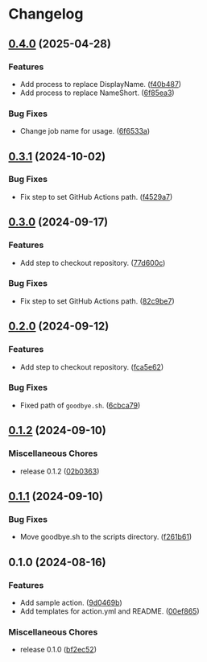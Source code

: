 # Changelog

## [0.4.0](https://github.com/ryohidaka/composite-action-template/compare/v0.3.1...v0.4.0) (2025-04-28)


### Features

* Add process to replace DisplayName. ([f40b487](https://github.com/ryohidaka/composite-action-template/commit/f40b4875bfc996c28cc9d2cfd3a1368cd845d304))
* Add process to replace NameShort. ([6f85ea3](https://github.com/ryohidaka/composite-action-template/commit/6f85ea34d7cafe50a0c1dc33783240dfb29129df))


### Bug Fixes

* Change job name for usage. ([6f6533a](https://github.com/ryohidaka/composite-action-template/commit/6f6533a6fab019b29085df7d79cd48bc2711d05a))

## [0.3.1](https://github.com/ryohidaka/composite-action-template/compare/v0.3.0...v0.3.1) (2024-10-02)


### Bug Fixes

* Fix step to set GitHub Actions path. ([f4529a7](https://github.com/ryohidaka/composite-action-template/commit/f4529a7546597b975ac827bb274923740ded0c8b))

## [0.3.0](https://github.com/ryohidaka/composite-action-template/compare/v0.2.0...v0.3.0) (2024-09-17)


### Features

* Add step to checkout repository. ([77d600c](https://github.com/ryohidaka/composite-action-template/commit/77d600cdc3a91d78f0377e6c77fa3f799e3485de))


### Bug Fixes

* Fix step to set GitHub Actions path. ([82c9be7](https://github.com/ryohidaka/composite-action-template/commit/82c9be79711509a5a824e0eea882e0c9d4958c03))

## [0.2.0](https://github.com/ryohidaka/composite-action-template/compare/v0.1.2...v0.2.0) (2024-09-12)


### Features

* Add step to checkout repository. ([fca5e62](https://github.com/ryohidaka/composite-action-template/commit/fca5e621b7d7a4d289a0de7a9c2c71b3fd84540e))


### Bug Fixes

* Fixed path of `goodbye.sh`. ([6cbca79](https://github.com/ryohidaka/composite-action-template/commit/6cbca7941ecd89842024ca7e30cfbd5dcde80043))

## [0.1.2](https://github.com/ryohidaka/composite-action-template/compare/v0.1.1...v0.1.2) (2024-09-10)


### Miscellaneous Chores

* release 0.1.2 ([02b0363](https://github.com/ryohidaka/composite-action-template/commit/02b0363a66cd49ee8f7fae7a351dafb335330470))

## [0.1.1](https://github.com/ryohidaka/composite-action-template/compare/v0.1.0...v0.1.1) (2024-09-10)


### Bug Fixes

* Move goodbye.sh to the scripts directory. ([f261b61](https://github.com/ryohidaka/composite-action-template/commit/f261b61ae16f0441ce36ef170807d5018cb0a6c1))

## 0.1.0 (2024-08-16)


### Features

* Add sample action. ([9d0469b](https://github.com/ryohidaka/composite-action-template/commit/9d0469b2d00bfc11adebe94b26ec8953c618a388))
* Add templates for action.yml and README. ([00ef865](https://github.com/ryohidaka/composite-action-template/commit/00ef865db2b38c732974b24427457c33f1c30656))


### Miscellaneous Chores

* release 0.1.0 ([bf2ec52](https://github.com/ryohidaka/composite-action-template/commit/bf2ec522ae13bc357798dccb32532f68523e1149))
